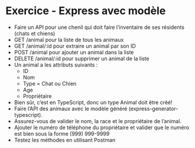 # Exercice - Express avec modèle  

- Faire un API pour une chenil qui doit faire l’inventaire de ses résidents (chats et chiens)  
- GET /animal pour la liste de tous les animaux  
- GET /animal/:id pour extraire un animal par son ID  
- POST /animal pour ajouter un animal dans la liste  
- DELETE /animal/:id pour supprimer un animal de la liste  
- Un animal a les attributs suivants :  
    - ID  
    - Nom  
    - Type = Chat ou Chien  
    - Age  
    - Propriétaire  
- Bien sûr, c’est en TypeScript, donc un type Animal doit être créé!  
- Faire l’API des animaux avec le modèle généré (express-generator-typescript).
- Assurez-vous de valider le nom, la race et le propriétaire de l’animal.
- Ajouter le numéro de téléphone du propriétaire et valider que le numéro est bien sous la forme (999) 999-9999
- Testez les méthodes en utilisant Postman

